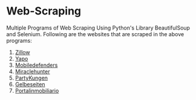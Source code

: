 # Web-Scraping
Multiple Programs of Web Scraping Using Python's Library BeautifulSoup and Selenium.
Following are the websites that are scraped in the above programs:
1. [Zillow](https://www.zillow.com/)
2. [Yapo](https://www.yapo.cl/)
3. [Mobiledefenders](https://www.mobiledefenders.com)
4. [Miraclehunter](http://www.miraclehunter.com)
5. [PartyKungen](https://www.partykungen.se/)
6. [Gelbeseiten](https://www.gelbeseiten.de/)
7. [Portalinmobiliario](https://www.portalinmobiliario.com)

